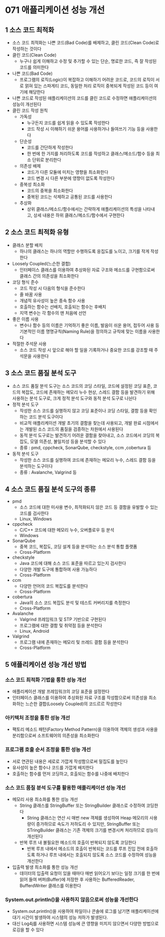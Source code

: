 # 071 애플리케이션 성능 개선

## 1 소스 코드 최적화

- 소스 코드 최적화는 나쁜 코드(Bad Code)를 배제하고, 클린 코드(Clean Code)로 작성하는 것이다
- 클린 코드(Clean Code)
  - 누구나 쉽게 이해하고 수정 및 추가할 수 있는 단순, 명료한 코드, 즉 잘 작성된 코드를 의미한다
- 나쁜 코드(Bad Code)
  - 프로그램의 로직(Logic)이 복잡하고 이해하기 어려운 코드로, 코드의 로직이 서로 얽혀 있는 스파게티 코드, 동일한 처리 로직이 중복되게 작성된 코드 등이 여기에 해당한다
- 나쁜 코드로 작성된 애플리케이션의 코드를 클린 코드로 수정하면 애플리케이션의 성능이 개선된다
- 클린 코드 작성 원칙
  - 가독성
    - 누구든지 코드를 쉽게 읽을 수 있도록 작성한다
    - 코드 작성 시 이해하기 쉬운 용어를 사용하거나 들여쓰기 기능 등을 사용한다
  - 단순성
    - 코드를 간단하게 작성한다
    - 한 번에 한 가지를 처리하도록 코드를 작성하고 클래스/메소드/함수 등을 최소 단위로 분리한다
  - 의존성 배제
    - 코드가 다른 모듈에 미치는 영향을 최소화한다
    - 코드 변경 시 다른 부분에 영향이 없도록 작성한다
  - 중복성 최소화
    - 코드의 중복을 최소화한다
    - 중복된 코드는 삭제하고 공통된 코드를 사용한다
  - 추상화
    - 상위 클래스/메소드/함수에서는 간략하게 애플리케이션의 특성을 나타내고, 상세 내용은 하위 클래스/메소드/함수에서 구현한다



## 2 소스 코드 최적화 유형

- 클래스 분할 배치
  - 하나의 클래스는 하나의 역할만 수행하도록 응집도를 노이고, 크기를 작게 작성한다
- Loosely Coupled(느슨한 결합)
  - 인터페이스 클래스를 이용하여 추상화된 자료 구조와 메소드를 구현함으로써 클래스 간의 의존성을 최소화한다
- 코딩 형식 준수
  - 코드 작성 시 다음의 형식을 준수한다
  - 줄 바꿈 사용
  - 개념적 유사성이 높은 종속 함수 사용
  - 호출하는 함수는 선배치, 호출되는 함수는 후배치
  - 지역 변수는 각 함수의 맨 처음에 선언
- 좋은 이름 사용
  - 변수나 함수 등의 이름은 기억하기 좋은 이름, 발음이 쉬운 용어, 접두어 사용 등 기본적인 이름 명명규칙(Naming Rule)을 정의하고 규칙에 맞는 이름을 사용한다
- 적절한 주석문 사용
  - 소스 코드 작성 시 앞으로 해야 할 일을 기록하거나 중요한 코드를 강조할 때 주석문을 사용한다



## 3 소스 코드 품질 분석 도구

- 소스 코드 품질 분석 도구는 소스 코드의 코딩 스타일, 코드에 설정된 코딩 표준, 코드의 복잡도, 코드에 존재하는 메모리 누수 현상, 스레드 결함 등을 발견하기 위해 사용하는 분석 도구로, 크게 정적 분석 도구와 동적 분석 도구로 나뉜다
- 정적 분석 도구
  - 작성한 소스 코드를 실행하지 않고 코딩 표준이나 코딩 스타일, 결함 등을 확인하는 코드 분석 도구이다
  - 비교적 애플리케이션 개발 초기의 결함을 찾는데 사용되고, 개발 완료 시점에서는 개발된 소스 코드의 품질을 검증하는 차원에서 사용된다
  - 동적 분석 도구로는 발견하기 어려운 결함을 찾아내고, 소스 코드에서 코딩의 복잡도, 모델 의존성, 불일치성 등을 분석할 수 있다
  - 종류 : pmd, cppcheck, SonarQube, checkstyle, ccm ,cobertura 등
- 동적 분석 도구
  - 작성한 소스 코드를 실행하여 코드에 존재하는 메모리 누수, 스레드 결함 등을 분석하는 도구이다
  - 종류 : Avalanche, Valgrind 등



## 4 소스 코드 품질 분석 도구의 종류

- pmd
  - 소스 코드에 대한 미사용 변수, 최적화되지 않은 코드 등 결함을 유발할 수 있는 코드를 검사한다
  - Linux, Windows
- cppcheck
  - C/C++ 코드에 대한 메모리 누수, 오버플로우 등 분석
  - Windows
- SonarQube
  - 중복 코드, 복잡도, 코딩 설계 등을 분석하는 소스 분석 통합 플랫폼
  - Cross-Platform
- checkstyle
  - Java 코드에 대해 소스 코드 표준을 따르고 있는지 검사한다
  - 다양한 개발 도구에 통합하여 사용 가능하다
  - Cross-Platform
- ccm
  - 다양한 언어의 코드 복잡도를 분석한다
  - Cross-Platform
- cobertura
  - Java의 소스 코드 복잡도 분석 및 테스트 커버리지를 측정한다
  - Cross-Platform
- Avalanche
  - Valgrind 프레임워크 및 STP 기반으로 구현된다
  - 프로그램에 대한 결함 및 취약점 등을 분석한다
  - Linux, Android
- Valgrind
  - 프로그램 내에 존재하는 메모리 및 쓰레드 결함 등을 분석한다
  - Cross-Platform



## 5 애플리케이션 성능 개선 방법

### 소스 코드 최적화 기법을 통한 성능 개선

- 애플리케이션 개발 프레임워크의 코딩 표준을 설정한다
- 인터페이스 클래스를 이용하여 추상화된 자료 구조를 작성함으로써 의존성을 최소화하는 느슨한 결합(Loosely Coupled)의 코드르르 작성한다



### 아키텍처 조정을 통한 성능 개선

- 팩토리 메소드 패턴(Factory Method Pattern)을 이용하여 객체의 생성과 사용을 분리함으로써 소프트웨어의 의존성을 최소화한다



### 프로그램 호출 순서 조정을 통한 성능 개선

- 서로 연관된 내용은 세로로 가깝게 작성함으로써 밀집도를 높인다
- 유사성이 높은 함수나 코드를 가깝게 배치한다
- 호출하는 함수를 먼저 코딩하고, 호출되는 함수를 나중에 배치한다



### 소스 코드 품질 분석 도구를 활용한 애플리케이션 성능 개선

- 메모리 사용 최소화를 통한 성능 개선
  - String 클래스를 StringBuffer 또는 StringBuilder 클래스로 수정하여 코딩한다
    - String 클래스는 연산 시 매번 new 객체를 생성하여 Heap 메모리의 사용량이 증가하므로 속도가 저하도리 수 있지만, StringBuffer 또는 STringBuilder 클래스는 기존 객체의 크기를 변경시켜 처리하므로 성능이 개선된다
  - 반복 루프 내 불필요한 메소드의 호출이 반복되지 않도록 코딩한다
    - 반복 루프 내에서 메소드의 호출이 반복되는 코드를 루프 진입 전에 호출하도록 하거나 루프 내에서는 호출되지 않도록 소스 코드를 수정하여 성능을 개선한다
- 입출력 발생 최소화를 통한 성능 개선
  - 데이터의 입출력 요청이 있을 때마다 매번 읽어오기 보다는 일정 크기를 한 번에 읽어 들여 버퍼(Buffer)에 저장한 후 사용하는 BufferedReader, BufferdWriter 클래스를 이용한다



### System.out.println()을 사용하지 않음으로써 성능을 개선한다

- System.out.println()을 사용하여 파일이나 콘솔에 로그를 남기면 애플리케이션에 대기 시간이 발생하여 시스템의 성능 저하가 발생된다.
- 대신 Log4j를 사용하면 시스템 성능에 큰 영향을 미치지 않으면서 다양한 방법으로 로깅을 할 수 있다